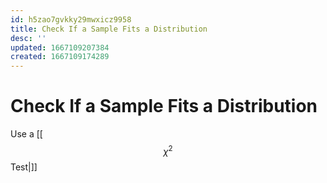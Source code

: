 ```yaml
---
id: h5zao7gvkky29mwxicz9958
title: Check If a Sample Fits a Distribution
desc: ''
updated: 1667109207384
created: 1667109174289
---
```

# Check If a Sample Fits a Distribution

Use a [[$$\chi^2$$ Test|]]
